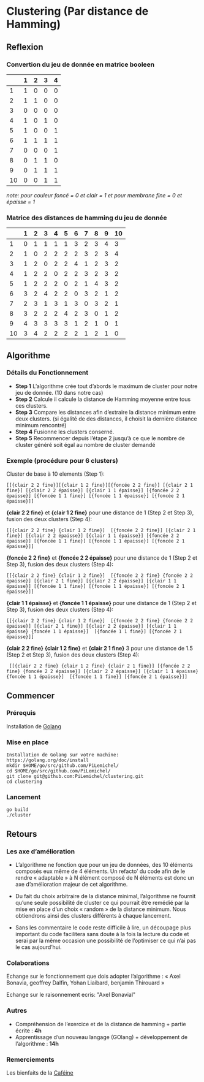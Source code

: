 # Clustering (Par distance de Hamming)
## Reflexion
### Convertion du jeu de donnée en matrice booleen

|    |  1  |  2  |  3  |  4  | 
|----|-----|-----|-----|-----|
| 1  |  1  |  0  |  0  |  0  |
| 2  |  1  |  1  |  0  |  0  |
| 3  |  0  |  0  |  0  |  0  |
| 4  |  1  |  0  |  1  |  0  |
| 5  |  1  |  0  |  0  |  1  |
| 6  |  1  |  1  |  1  |  1  |
| 7  |  0  |  0  |  0  |  1  |
| 8  |  0  |  1  |  1  |  0  |
| 9  |  0  |  1  |  1  |  1  |
| 10 |  0  |  0  |  1  |  1  |

*note: pour couleur foncé = 0 et clair = 1 et pour membrane fine = 0 et épaisse = 1*

### Matrice des distances de hamming du jeu de donnée 


|   |  1  |  2  |  3  |  4  |  5  |  6  |  7  |  8  |  9  |  10 |
|---|-----|-----|-----|-----|-----|-----|-----|-----|-----|-----|
|1  |  0  |  1  |  1  |  1  |  1  |  3  |  2  |  3  |  4  |  3  |
|2  |  1  |  0  |  2  |  2  |  2  |  2  |  3  |  2  |  3  |  4  |
|3  |  1  |  2  |  0  |  2  |  2  |  4  |  1  |  2  |  3  |  2  |
|4  |  1  |  2  |  2  |  0  |  2  |  2  |  3  |  2  |  3  |  2  |
|5  |  1  |  2  |  2  |  2  |  0  |  2  |  1  |  4  |  3  |  2  |
|6  |  3  |  2  |  4  |  2  |  2  |  0  |  3  |  2  |  1  |  2  |
|7  |  2  |  3  |  1  |  3  |  1  |  3  |  0  |  3  |  2  |  1  |
|8  |  3  |  2  |  2  |  2  |  4  |  2  |  3  |  0  |  1  |  2  |
|9  |  4  |  3  |  3  |  3  |  3  |  1  |  2  |  1  |  0  |  1  |
|10 |  3  |  4  |  2  |  2  |  2  |  2  |  1  |  2  |  1  |  0  |

## Algorithme

### Détails du Fonctionnement

- **Step 1** L’algorithme crée tout d’abords le maximum de cluster pour notre jeu de donnée. (10 dans notre cas)
- **Step 2** Calcule il calcule la distance de Hamming moyenne entre tous ces clusters.
- **Step 3** Compare les distances afin d’extraire la distance minimum entre deux clusters. (si égalité de des distances, il choisit la dernière distance minimum rencontré) 
- **Step 4** Fusionne les clusters conserné.
- **Step 5** Recommencer depuis l’étape 2 jusqu’à ce que le nombre de cluster généré soit égal au nombre de cluster demandé 

### Exemple (procédure pour 6 clusters) 
 
Cluster de base à 10 elements (Step 1): 
```
[[{clair 2 2 fine}][{clair 1 2 fine}][{foncée 2 2 fine}] [{clair 2 1 fine}] [{clair 2 2 épaisse}] [{clair 1 1 épaisse}] [{foncée 2 2 épaisse}] [{foncée 1 1 fine}] [{foncée 1 1 épaisse}] [{foncée 2 1 épaisse}]]
```
**{clair 2 2 fine}** et **{clair 1 2 fine}** pour une distance de 1 (Step 2 et Step 3), fusion des deux clusters (Step 4): 
```
[[{clair 2 2 fine} {clair 1 2 fine}]  [{foncée 2 2 fine}] [{clair 2 1 fine}] [{clair 2 2 épaisse}] [{clair 1 1 épaisse}] [{foncée 2 2 épaisse}] [{foncée 1 1 fine}] [{foncée 1 1 épaisse}] [{foncée 2 1 épaisse}]]
```
**{foncée 2 2 fine}** et **{foncée 2 2 épaisse}** pour une distance de 1 (Step 2 et Step 3), fusion des deux clusters (Step 4): 
```
[[{clair 2 2 fine} {clair 1 2 fine}]  [{foncée 2 2 fine} {foncée 2 2 épaisse}] [{clair 2 1 fine}] [{clair 2 2 épaisse}] [{clair 1 1 épaisse}] [{foncée 1 1 fine}] [{foncée 1 1 épaisse}] [{foncée 2 1 épaisse}]]
```
**{clair 1 1 épaisse}** et **{foncée 1 1 épaisse}** pour une distance de 1 (Step 2 et Step 3), fusion des deux clusters (Step 4):  
```
[[{clair 2 2 fine} {clair 1 2 fine}]  [{foncée 2 2 fine} {foncée 2 2 épaisse}] [{clair 2 1 fine}] [{clair 2 2 épaisse}] [{clair 1 1 épaisse} {foncée 1 1 épaisse}]  [{foncée 1 1 fine}] [{foncée 2 1 épaisse}]]
```
**{clair 2 2 fine} {clair 1 2 fine}** et **{clair 2 1 fine}** 3 pour une distance de  1.5 (Step 2 et Step 3), fusion des deux clusters (Step 4): 
```
 [[{clair 2 2 fine} {clair 1 2 fine} {clair 2 1 fine}] [{foncée 2 2 fine} {foncée 2 2 épaisse}] [{clair 2 2 épaisse}] [{clair 1 1 épaisse} {foncée 1 1 épaisse}]  [{foncée 1 1 fine}] [{foncée 2 1 épaisse}]]
```
## Commencer
### Prérequis
Installation de [Golang](https://golang.org/doc/install) 
### Mise en place
```
Installation de Golang sur votre machine: https://golang.org/doc/install
mkdir $HOME/go/src/github.com/PiLemichel/
cd $HOME/go/src/github.com/PiLemichel/
git clone git@github.com:PiLemichel/clustering.git
cd clustering
```
### Lancement
```
go build 
./cluster
```

## Retours

### Les axe d’amélioration 

-    L’algorithme ne fonction que pour un jeu de données, des 10 éléments composés eux même de 4 éléments. Un refacto’ du code afin de le rendre « adaptable » à N élément composé de N éléments est donc un axe d’amélioration majeur de cet algorithme.

-    Du fait du choix arbitraire de la distance minimal, l’algorithme ne fournit qu’une seule possibilité de cluster ce qui pourrait être remédié par la mise en place d’un choix « random » de la distance minimum. Nous obtiendrons ainsi des clusters différents à chaque lancement.

-    Sans les commentaire le code reste difficile à lire, un découpage plus important du code facilitera sans doute à la fois la lecture du code et serai par la même occasion une possibilité de l’optimiser ce qui n’ai pas le cas aujourd’hui.

### Colaborations
 Echange sur le fonctionnement que dois adopter l’algorithme : « Axel Bonavia, geoffrey Dalfin, Yohan Liaibard, benjamin Thirouard »
 
 Echange sur le raisonnement ecris: "Axel Bonavial"
 
### Autres
- Compréhension de l’exercice et de la distance de hamming + partie écrite : **4h**
- Apprentissage d’un nouveau langage (GOlang) + développement de l’algorithme : **14h**

### Remerciements

Les bienfaits de la [Caféine](https://fr.wikipedia.org/wiki/Caf%C3%A9ine)





